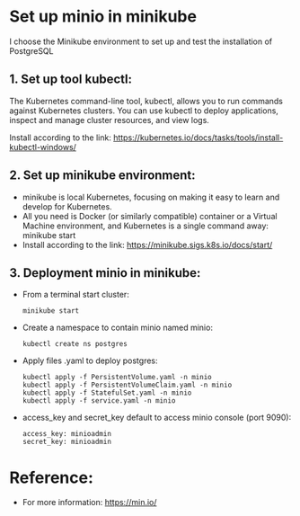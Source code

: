 # Set up minio in minikube
I choose the Minikube environment to set up and test the installation of PostgreSQL 

## 1. Set up tool kubectl:


The Kubernetes command-line tool, kubectl, allows you to run commands against Kubernetes clusters. You can use kubectl to deploy applications, inspect and manage cluster resources, and view logs.

Install according to the link: https://kubernetes.io/docs/tasks/tools/install-kubectl-windows/

## 2. Set up minikube environment:

- minikube is local Kubernetes, focusing on making it easy to learn and develop for Kubernetes.
- All you need is Docker (or similarly compatible) container or a Virtual Machine environment, and Kubernetes is a single command away: minikube start
- Install according to the link: https://minikube.sigs.k8s.io/docs/start/


## 3. Deployment minio in minikube:
- From a terminal start cluster:
  ```
  minikube start
  ```
- Create a namespace to contain minio named minio:
   ```
   kubectl create ns postgres
   ```
- Apply files .yaml to deploy postgres:
  ```
  kubectl apply -f PersistentVolume.yaml -n minio
  kubectl apply -f PersistentVolumeClaim.yaml -n minio
  kubectl apply -f StatefulSet.yaml -n minio
  kubectl apply -f service.yaml -n minio
  ```
- access_key and secret_key default to access minio console (port 9090):
  ```
  access_key: minioadmin
  secret_key: minioadmin
  ```
# Reference: 
  - For more information: https://min.io/
